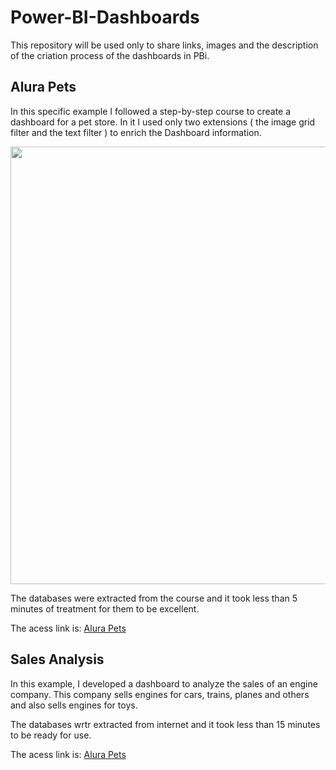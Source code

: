 # Power-BI-Dashboards
This repository will be used only to share links, images and the description of the criation process of the dashboards in PBi.


<h2><span>Alura Pets</span></h2>


In this specific example I followed a step-by-step course to create a dashboard for a pet store. In it I used only two extensions ( the image grid filter and the text filter ) to enrich the Dashboard information.


<div align="center">
<img src="https://user-images.githubusercontent.com/77907781/178395172-64674792-0325-4019-8dcf-f0bda100761b.PNG" width="700px" />
</div>

The databases were extracted from the course and it took less than 5 minutes of treatment for them to be excellent.

The acess link is: [Alura Pets](https://app.powerbi.com/view?r=eyJrIjoiZWVhYjY3ZmUtMTEwNS00MWYwLTg2NzMtOGUxOTc4NDE2OGZkIiwidCI6ImNkNWMyODBkLTdiZTgtNDRiMi05YjU3LTkxNzg4YWVkYmQzNSJ9)

<h2><span> Sales Analysis </span></h2>


In this example, I developed a dashboard to analyze the sales of an engine company.
This company sells engines for cars, trains, planes and others and also sells engines for toys.

The databases wrtr extracted from internet and it took less than 15 minutes to be ready for use. 


The acess link is: [Alura Pets](https://app.powerbi.com/view?r=eyJrIjoiNmI4ODEzMmUtMGZlZS00MTNjLWE5MTAtZjljNGU4YjhiNjAzIiwidCI6ImNkNWMyODBkLTdiZTgtNDRiMi05YjU3LTkxNzg4YWVkYmQzNSJ9)
